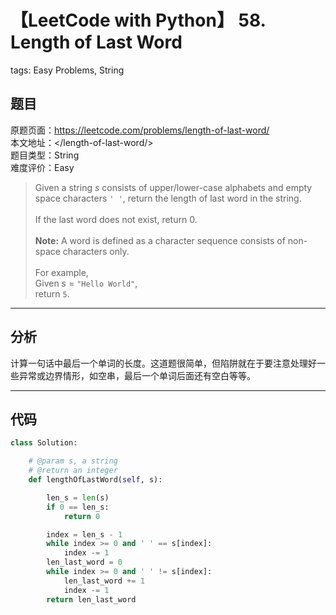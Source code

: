 # 【LeetCode with Python】 58. Length of Last Word
tags: Easy Problems, String

## 题目
原题页面：<https://leetcode.com/problems/length-of-last-word/><br/>
本文地址：<<leetcode-with-python-domain>/length-of-last-word/><br/>
题目类型：String<br/>
难度评价：Easy<br/>

> Given a string *s* consists of upper/lower-case alphabets and empty space characters `' '`, return the length of last word in the string.<br/>
><br/>
> If the last word does not exist, return 0.<br/>
><br/>
> **Note:** A word is defined as a character sequence consists of non-space characters only.<br/>
><br/>
> For example,<br/>
> Given *s* = `"Hello World"`,<br/>
> return `5`.<br/>

<!-- more -->

---
## 分析
计算一句话中最后一个单词的长度。这道题很简单，但陷阱就在于要注意处理好一些异常或边界情形，如空串，最后一个单词后面还有空白等等。<br/>

---
## 代码
``` python
class Solution:

    # @param s, a string
    # @return an integer
    def lengthOfLastWord(self, s):

        len_s = len(s)
        if 0 == len_s:
            return 0

        index = len_s - 1
        while index >= 0 and ' ' == s[index]:
            index -= 1
        len_last_word = 0
        while index >= 0 and ' ' != s[index]:
            len_last_word += 1
            index -= 1
        return len_last_word
```

